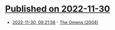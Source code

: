# [Published on 2022-11-30](index.md)

* [2022-11-30, 09:21:58](https://news.ycombinator.com/item?id=33798578) - [The Omens (2004)](https://brickmag.com/the-omens/)
